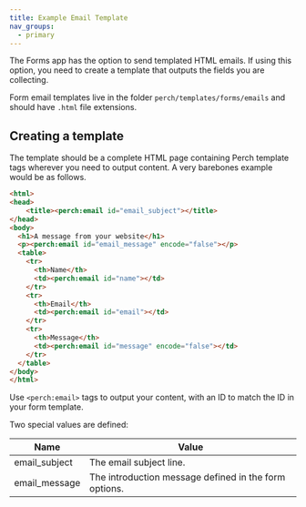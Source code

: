 ```yaml
---
title: Example Email Template
nav_groups:
  - primary
---
```


The Forms app has the option to send templated HTML emails. If using this option, you need to create a template that outputs the fields you are collecting.

Form email templates live in the folder `perch/templates/forms/emails` and should have `.html` file extensions.

## Creating a template

The template should be a complete HTML page containing Perch template tags wherever you need to output content. A very barebones example would be as follows.

```html
<html>
<head>
	<title><perch:email id="email_subject"></title>
</head>
<body>
  <h1>A message from your website</h1>
  <p><perch:email id="email_message" encode="false"></p>
  <table>
    <tr>
      <th>Name</th>
      <td><perch:email id="name"></td>
	</tr>
    <tr>
      <th>Email</th>
      <td><perch:email id="email"></td>
	</tr>
    <tr>
      <th>Message</th>
      <td><perch:email id="message" encode="false"></td>
	</tr>
  </table>
</body>
</html>
```

Use `<perch:email>` tags to output your content, with an ID to match the ID in your form template.

Two special values are defined:

|Name|Value|
|-|-|
|email_subject|The email subject line. |
|email_message|The introduction message defined in the form options.|

